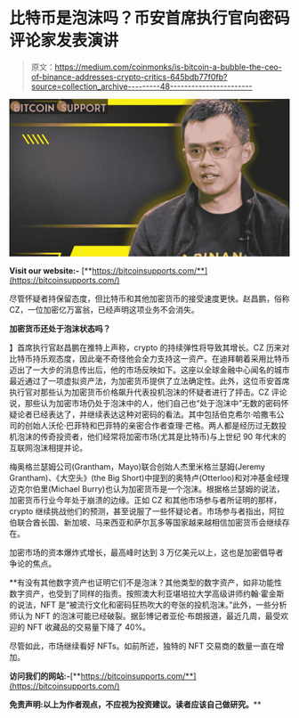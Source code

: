 # 比特币是泡沫吗？币安首席执行官向密码评论家发表演讲

> 原文：<https://medium.com/coinmonks/is-bitcoin-a-bubble-the-ceo-of-binance-addresses-crypto-critics-645bdb77f0fb?source=collection_archive---------48----------------------->

![](img/9b1e77c5349b1648f63bec6ffc38f685.png)

**Visit our website:-** [**https://bitcoinsupports.com/**](https://bitcoinsupports.com/)

尽管怀疑者持保留态度，但比特币和其他加密货币的接受速度更快。赵昌鹏，俗称 CZ，一位加密亿万富翁，已经声明这项业务不会消失。

**加密货币还处于泡沫状态吗？**

】首席执行官赵昌鹏在推特上声称，crypto 的持续弹性将导致其增长。CZ 历来对比特币持乐观态度，因此毫不奇怪他会全力支持这一资产。在迪拜朝着采用比特币迈出了一大步的消息传出后，他的市场反映如下。这座以全球金融中心闻名的城市最近通过了一项虚拟资产法，为加密货币提供了立法确定性。此外，这位币安首席执行官对那些认为加密货币价格飙升代表投机泡沫的怀疑者进行了抨击。CZ 评论说，那些认为加密市场仍处于泡沫中的人，他们自己也“处于泡沫中”无数的密码怀疑论者已经表达了，并继续表达这种对密码的看法。其中包括伯克希尔·哈撒韦公司的创始人沃伦·巴菲特和巴菲特的亲密合作者查理·芒格。两人都是经历过无数投机泡沫的传奇投资者，他们经常将加密市场(尤其是比特币)与上世纪 90 年代末的互联网泡沫相提并论。

梅奥格兰瑟姆公司(Grantham，Mayo)联合创始人杰里米格兰瑟姆(Jeremy Grantham)、《大空头》(the Big Short)中提到的奥特卢(Otterloo)和对冲基金经理迈克尔伯里(Michael Burry)也认为加密货币是一个泡沫。根据格兰瑟姆的说法，加密货币行业今年处于崩溃的边缘。正如 CZ 和其他市场参与者所证明的那样，crypto 继续挑战他们的预测，甚至说服了一些怀疑论者。市场参与者指出，阿拉伯联合酋长国、新加坡、马来西亚和萨尔瓦多等国家越来越相信加密货币会继续存在。

加密市场的资本爆炸式增长，最高峰时达到 3 万亿美元以上，这也是加密倡导者争论的焦点。

**有没有其他数字资产也证明它们不是泡沫？其他类型的数字资产，如非功能性数字资产，也受到了同样的指责。按照澳大利亚堪培拉大学高级讲师约翰·霍金斯的说法，NFT 是“被流行文化和密码狂热吹大的夸张的投机泡沫。”此外，一些分析师认为 NFT 的泡沫可能已经破裂。据彭博记者亚伦·布朗报道，最近几周，最受欢迎的 NFT 收藏品的交易量下降了 40%。

尽管如此，市场继续看好 NFTs。如前所述，独特的 NFT 交易商的数量一直在增加。

**访问我们的网站:-**[**https://bitcoinsupports.com/**](https://bitcoinsupports.com/)

**免责声明:以上为作者观点，不应视为投资建议。读者应该自己做研究。****